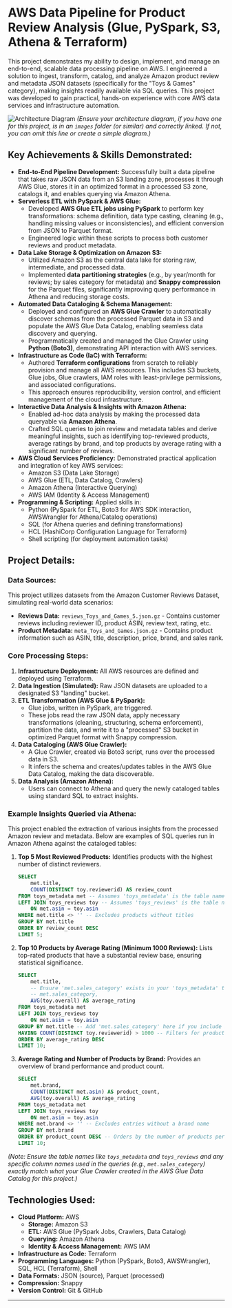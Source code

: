 # AWS Data Pipeline for Product Review Analysis (Glue, PySpark, S3, Athena & Terraform)

This project demonstrates my ability to design, implement, and manage an end-to-end, scalable data processing pipeline on AWS. I engineered a solution to ingest, transform, catalog, and analyze Amazon product review and metadata JSON datasets (specifically for the "Toys & Games" category), making insights readily available via SQL queries. This project was developed to gain practical, hands-on experience with core AWS data services and infrastructure automation.

![Architecture Diagram](./images/your-architecture-diagram.png)
*(Ensure your architecture diagram, if you have one for this project, is in an `images` folder (or similar) and correctly linked. If not, you can omit this line or create a simple diagram.)*

## Key Achievements & Skills Demonstrated:

* **End-to-End Pipeline Development:** Successfully built a data pipeline that takes raw JSON data from an S3 landing zone, processes it through AWS Glue, stores it in an optimized format in a processed S3 zone, catalogs it, and enables querying via Amazon Athena.
* **Serverless ETL with PySpark & AWS Glue:**
    * Developed **AWS Glue ETL jobs using PySpark** to perform key transformations: schema definition, data type casting, cleaning (e.g., handling missing values or inconsistencies), and efficient conversion from JSON to Parquet format.
    * Engineered logic within these scripts to process both customer reviews and product metadata.
* **Data Lake Storage & Optimization on Amazon S3:**
    * Utilized Amazon S3 as the central data lake for storing raw, intermediate, and processed data.
    * Implemented **data partitioning strategies** (e.g., by year/month for reviews; by sales category for metadata) and **Snappy compression** for the Parquet files, significantly improving query performance in Athena and reducing storage costs.
* **Automated Data Cataloging & Schema Management:**
    * Deployed and configured an **AWS Glue Crawler** to automatically discover schemas from the processed Parquet data in S3 and populate the AWS Glue Data Catalog, enabling seamless data discovery and querying.
    * Programmatically created and managed the Glue Crawler using **Python (Boto3)**, demonstrating API interaction with AWS services.
* **Infrastructure as Code (IaC) with Terraform:**
    * Authored **Terraform configurations** from scratch to reliably provision and manage all AWS resources. This includes S3 buckets, Glue jobs, Glue crawlers, IAM roles with least-privilege permissions, and associated configurations.
    * This approach ensures reproducibility, version control, and efficient management of the cloud infrastructure.
* **Interactive Data Analysis & Insights with Amazon Athena:**
    * Enabled ad-hoc data analysis by making the processed data queryable via **Amazon Athena**.
    * Crafted SQL queries to join review and metadata tables and derive meaningful insights, such as identifying top-reviewed products, average ratings by brand, and top products by average rating with a significant number of reviews.
* **AWS Cloud Services Proficiency:** Demonstrated practical application and integration of key AWS services:
    * Amazon S3 (Data Lake Storage)
    * AWS Glue (ETL, Data Catalog, Crawlers)
    * Amazon Athena (Interactive Querying)
    * AWS IAM (Identity & Access Management)
* **Programming & Scripting:** Applied skills in:
    * Python (PySpark for ETL, Boto3 for AWS SDK interaction, AWSWrangler for Athena/Catalog operations)
    * SQL (for Athena queries and defining transformations)
    * HCL (HashiCorp Configuration Language for Terraform)
    * Shell scripting (for deployment automation tasks)

## Project Details:

### Data Sources:

This project utilizes datasets from the Amazon Customer Reviews Dataset, simulating real-world data scenarios:

* **Reviews Data:** `reviews_Toys_and_Games_5.json.gz` - Contains customer reviews including reviewer ID, product ASIN, review text, rating, etc.
* **Product Metadata:** `meta_Toys_and_Games.json.gz` - Contains product information such as ASIN, title, description, price, brand, and sales rank.

### Core Processing Steps:

1.  **Infrastructure Deployment:** All AWS resources are defined and deployed using Terraform.
2.  **Data Ingestion (Simulated):** Raw JSON datasets are uploaded to a designated S3 "landing" bucket.
3.  **ETL Transformation (AWS Glue & PySpark):**
    * Glue jobs, written in PySpark, are triggered.
    * These jobs read the raw JSON data, apply necessary transformations (cleaning, structuring, schema enforcement), partition the data, and write it to a "processed" S3 bucket in optimized Parquet format with Snappy compression.
4.  **Data Cataloging (AWS Glue Crawler):**
    * A Glue Crawler, created via Boto3 script, runs over the processed data in S3.
    * It infers the schema and creates/updates tables in the AWS Glue Data Catalog, making the data discoverable.
5.  **Data Analysis (Amazon Athena):**
    * Users can connect to Athena and query the newly cataloged tables using standard SQL to extract insights.

### Example Insights Queried via Athena:

This project enabled the extraction of various insights from the processed Amazon review and metadata. Below are examples of SQL queries run in Amazon Athena against the cataloged tables:

1.  **Top 5 Most Reviewed Products:** Identifies products with the highest number of distinct reviewers.

    ```sql
    SELECT
        met.title,
        COUNT(DISTINCT toy.reviewerid) AS review_count
    FROM toys_metadata met -- Assumes 'toys_metadata' is the table name in Athena for product metadata
    LEFT JOIN toys_reviews toy -- Assumes 'toys_reviews' is the table name in Athena for reviews
        ON met.asin = toy.asin
    WHERE met.title <> '' -- Excludes products without titles
    GROUP BY met.title
    ORDER BY review_count DESC
    LIMIT 5;
    ```

2.  **Top 10 Products by Average Rating (Minimum 1000 Reviews):** Lists top-rated products that have a substantial review base, ensuring statistical significance.

    ```sql
    SELECT
        met.title,
        -- Ensure 'met.sales_category' exists in your 'toys_metadata' table or remove/adjust this line
        -- met.sales_category, 
        AVG(toy.overall) AS average_rating
    FROM toys_metadata met
    LEFT JOIN toys_reviews toy
        ON met.asin = toy.asin
    GROUP BY met.title -- Add 'met.sales_category' here if you include it in the SELECT
    HAVING COUNT(DISTINCT toy.reviewerid) > 1000 -- Filters for products with more than 1000 unique reviews
    ORDER BY average_rating DESC
    LIMIT 10;
    ```

3.  **Average Rating and Number of Products by Brand:** Provides an overview of brand performance and product count.

    ```sql
    SELECT
        met.brand,
        COUNT(DISTINCT met.asin) AS product_count,
        AVG(toy.overall) AS average_rating
    FROM toys_metadata met
    LEFT JOIN toys_reviews toy
        ON met.asin = toy.asin
    WHERE met.brand <> '' -- Excludes entries without a brand name
    GROUP BY met.brand
    ORDER BY product_count DESC -- Orders by the number of products per brand
    LIMIT 10;
    ```

*(Note: Ensure the table names like `toys_metadata` and `toys_reviews` and any specific column names used in the queries (e.g., `met.sales_category`) exactly match what your Glue Crawler created in the AWS Glue Data Catalog for this project.)*

## Technologies Used:

* **Cloud Platform:** AWS
    * **Storage:** Amazon S3
    * **ETL:** AWS Glue (PySpark Jobs, Crawlers, Data Catalog)
    * **Querying:** Amazon Athena
    * **Identity & Access Management:** AWS IAM
* **Infrastructure as Code:** Terraform
* **Programming Languages:** Python (PySpark, Boto3, AWSWrangler), SQL, HCL (Terraform), Shell
* **Data Formats:** JSON (source), Parquet (processed)
* **Compression:** Snappy
* **Version Control:** Git & GitHub

---
